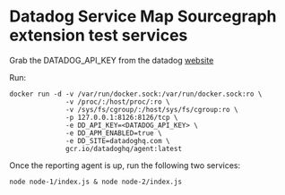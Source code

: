 # Datadog Service Map Sourcegraph extension test services


Grab the DATADOG_API_KEY from the datadog [website](https://app.datadoghq.com/organization-settings/api-keys)

Run:
```
docker run -d -v /var/run/docker.sock:/var/run/docker.sock:ro \
              -v /proc/:/host/proc/:ro \
              -v /sys/fs/cgroup/:/host/sys/fs/cgroup:ro \
              -p 127.0.0.1:8126:8126/tcp \
              -e DD_API_KEY=<DATADOG_API_KEY> \
              -e DD_APM_ENABLED=true \
              -e DD_SITE=datadoghq.com \
              gcr.io/datadoghq/agent:latest
```

Once the reporting agent is up, run the following two services:
```
node node-1/index.js & node node-2/index.js
```
